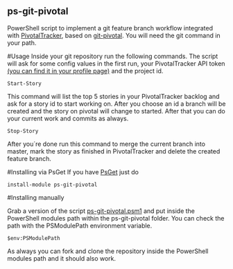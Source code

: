 ps-git-pivotal
--------------
PowerShell script to implement a git feature branch workflow integrated with [PivotalTracker][1], based on [git-pivotal][2].
You will need the git command in your path.

#Usage
Inside your git repository run the following commands. The script will ask for some config values in the first run, your PivotalTracker API token [(you can find it in your profile page)][5] and the project id.

    Start-Story
    
This command will list the top 5 stories in your PivotalTracker backlog and ask for a story id to start working on. After you choose an id a branch will be created and the story on pivotal will change to started.
After that you can do your current work and commits as always.

    Stop-Story
    
After you´re done run this command to merge the current branch into master, mark the story as finished in PivotalTracker and delete the created feature branch. 

#Installing via PsGet
If you have [PsGet][4] just do

    install-module ps-git-pivotal

#Installing manually

Grab a version of the script [ps-git-pivotal.psm1][3] and put inside the PowerShell modules path within the ps-git-pivotal folder. You can check the path with the PSModulePath environment variable.

    $env:PSModulePath
    
As always you can fork and clone the repository inside the PowerShell modules path and it should also work.

[1]: https://www.pivotaltracker.com/
[2]: https://github.com/trydionel/git-pivotal
[3]: https://github.com/marciotoshio/ps-git-pivotal/raw/master/ps-git-pivotal.psm1
[4]: http://psget.net/
[5]: https://www.pivotaltracker.com/profile

